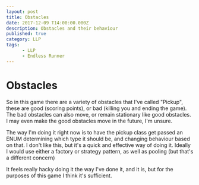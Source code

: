 ```yaml
---
layout: post
title: Obstacles
date: 2017-12-09 T14:00:00.000Z
description: Obstacles and their behaviour
published: true
category: LLP
tags:
      - LLP
      - Endless Runner
---
```


# Obstacles

So in this game there are a variety of obstacles that I've called "Pickup", these are good (scoring points), or bad (killing you and ending the game). The bad obstacles can also move, or remain stationary like good obstacles. I may even make the good obstacles move in the future, I'm unsure.

The way I'm doing it right now is to have the pickup class get passed an ENUM determining which type it should be, and changing behaviour based on that. I don't like this, but it's a quick and effective way of doing it. Ideally I would use either a factory or strategy pattern, as well as pooling (but that's a different concern)

It feels really hacky doing it the way I've done it, and it is, but for the purposes of this game I think it's sufficient.